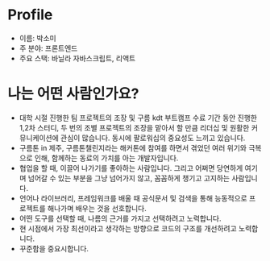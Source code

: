# Profile
- 이름: 박소미
- 주 분야: 프론트엔드
- 주요 스택: 바닐라 자바스크립트, 리액트

# 나는 어떤 사람인가요?
- 대학 시절 진행한 팀 프로젝트의 조장 및 구름 kdt 부트캠프 수료 기간 동안 진행한 1,2차 스터디, 두 번의 조별 프로젝트의 조장을 맡아서 할 만큼 리더십 및 원활한 커뮤니케이션에 관심이 많습니다. 동시에 팔로워십의 중요성도 느끼고 있습니다.
- 구름톤 in 제주, 구름톤챌린지라는 해커톤에 참여를 하면서 겪었던 여러 위기와 극복으로 인해, 함께하는 동료의 가치를 아는 개발자입니다.
- 협업을 할 때, 이끌어 나가기를 좋아하는 사람입니다. 그리고 어쩌면 당연하게 여기며 넘어갈 수 있는 부분을 그냥 넘어가지 않고, 꼼꼼하게 챙기고 고지하는 사람입니다.
- 언어나 라이브러리, 프레임워크를 배울 때 공식문서 및 검색을 통해 능동적으로 프로젝트를 해나가며 배우는 것을 선호합니다.
- 어떤 도구를 선택할 때, 나름의 근거를 가지고 선택하려고 노력합니다.
- 현 시점에서 가장 최선이라고 생각하는 방향으로 코드의 구조를 개선하려고 노력합니다.
- 꾸준함을 중요시합니다.


